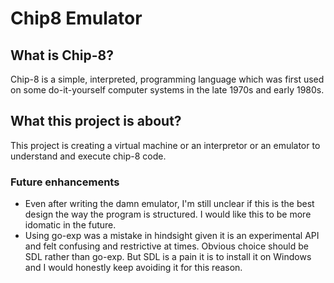# Chip8 Emulator

## What is Chip-8?
Chip-8 is a simple, interpreted, programming language which was first used on some do-it-yourself computer systems in the late 1970s and early 1980s.

## What this project is about?
This project is creating a virtual machine or an interpretor or an emulator to understand and execute chip-8 code.  

### Future enhancements
- Even after writing the damn emulator, I'm still unclear if this is the best design the way the program is structured. I would like this to be more idomatic in the future.
- Using go-exp was a mistake in hindsight given it is an experimental API and felt confusing and restrictive at times. Obvious choice should be SDL rather than go-exp. But SDL is a pain it is to install it on Windows and I would honestly keep avoiding it for this reason.
